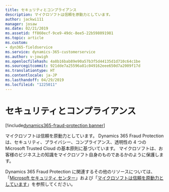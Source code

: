 ```yaml
---
title: セキュリティとコンプライアンス
description: マイクロソフトは信頼を原動力としています。
author: jackwi111
manager: josaw
ms.date: 02/21/2019
ms.assetid: ff860ecf-9ce9-49dc-8ee5-22b598091981
ms.topic: article
ms.custom:
- dyn365-fieldservice
ms.service: dynamics-365-customerservice
ms.author: v-jowigh
ms.openlocfilehash: 4a8b16bab89e90a57b3f5d44135d1d710c64c1be
ms.sourcegitcommit: 921dde7a25596a81c049162eee650d7a2009f17d
ms.translationtype: HT
ms.contentlocale: ja-JP
ms.lasthandoff: 04/29/2019
ms.locfileid: "1225011"
---
```

#  <a name="security-and-compliance"></a>セキュリティとコンプライアンス
[!include[dynamics365-fraud-protection banner](../../includes/dynamics365-fraud-protection.md)]






マイクロソフトは信頼を原動力としています。 Dynamics 365 Fraud Protection は、セキュリティ、プライバシー、コンプライアンス、透明性の 4 つの Microsoft Trusted Cloud の基本原則に基づいています。 マイクロソフトは、お客様のビジネス上の知識をマイクロソフト自身のものであるかのように保護します。

Dynamics 365 Fraud Protection に関連するその他のリソースについては、「[Microsoft セキュリティ センター](https://www.microsoft.com/trustcenter/default.aspx)」および「[マイクロソフトは信頼を原動力としています](https://www.microsoft.com/en-us/legal/compliance/integrity)」を参照してください。

